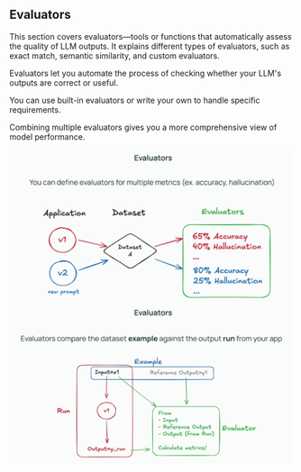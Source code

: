## Evaluators

This section covers evaluators—tools or functions that automatically assess the quality of LLM outputs. It explains different types of evaluators, such as exact match, semantic similarity, and custom evaluators.

Evaluators let you automate the process of checking whether your LLM's outputs are correct or useful.

You can use built-in evaluators or write your own to handle specific requirements.

Combining multiple evaluators gives you a more comprehensive view of model performance.

![img_5](img_5.png)
![img_6](img_6.png)